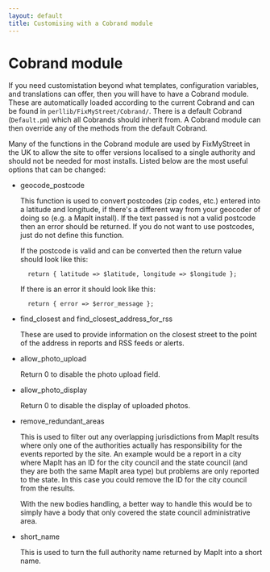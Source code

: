 ```yaml
---
layout: default
title: Customising with a Cobrand module
---
```


# Cobrand module

If you need customistation beyond what templates, configuration variables, and
translations can offer, then you will have to have a Cobrand module. These are
automatically loaded according to the current Cobrand and can be found in
`perllib/FixMyStreet/Cobrand/`. There is a default Cobrand (`Default.pm`)
which all Cobrands should inherit from. A Cobrand module can then override any
of the methods from the default Cobrand.

Many of the functions in the Cobrand module are used by FixMyStreet in the UK
to allow the site to offer versions localised to a single authority and should
not be needed for most installs. Listed below are the most useful options that
can be changed:

* geocode_postcode

    This function is used to convert postcodes (zip codes, etc.) entered into a
latitude and longitude, if there's a different way from your geocoder of doing so
(e.g. a MapIt install). If the text passed is not a valid postcode then an
error should be returned. If you do not want to use postcodes, just do not define
this function.

    If the postcode is valid and can be converted then the return value should
look like this:

        return { latitude => $latitude, longitude => $longitude };

    If there is an error it should look like this:

        return { error => $error_message };

* find_closest and find_closest_address_for_rss

    These are used to provide information on the closest street to the point of
the address in reports and RSS feeds or alerts.

* allow_photo_upload

    Return 0 to disable the photo upload field.

* allow_photo_display

    Return 0 to disable the display of uploaded photos.

* remove_redundant_areas

    This is used to filter out any overlapping jurisdictions from MapIt results
where only one of the authorities actually has responsibility for the events
reported by the site. An example would be a report in a city where MapIt
has an ID for the city council and the state council (and they are both the
same MapIt area type) but problems are only reported to the state. In this case
you could remove the ID for the city council from the results.

    With the new bodies handling, a better way to handle this would be to simply
have a body that only covered the state council administrative area.

* short_name

    This is used to turn the full authority name returned by MapIt into a short
name.

